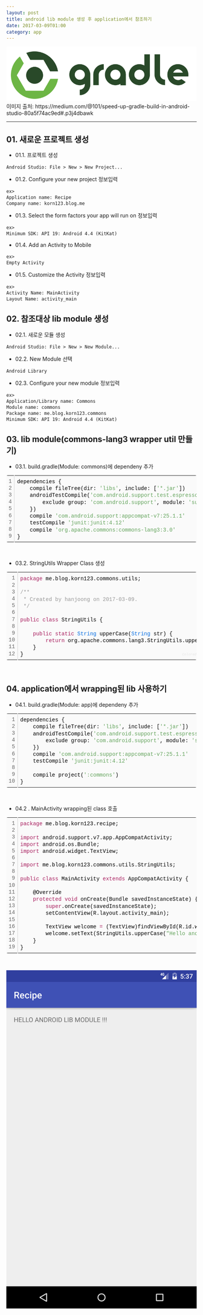 ```yaml
---
layout: post
title: android lib module 생성 후 application에서 참조하기
date: 2017-03-09T01:00
category: app
---
```


<img class="fit image" src="/images/post/gradle.png">
이미지 출처: https://medium.com/@101/speed-up-gradle-build-in-android-studio-80a5f74ac9ed#.p3j4dbawk

---
## 01. 새로운 프로젝트 생성

* 01.1. 프로젝트 생성

```
Android Studio: File > New > New Project...
```
* 01.2. Configure your new project 정보입력

```
ex>
Application name: Recipe
Company name: korn123.blog.me
```

* 01.3. Select the form factors your app will run on 정보입력

```
ex>
Minimum SDK: API 19: Android 4.4 (KitKat)
```

* 01.4. Add an Activity to Mobile

```
ex>
Empty Activity
```
* 01.5. Customize the Activity 정보입력

```
ex>
Activity Name: MainActivity
Layout Name: activity_main
```

## 02. 참조대상 lib module 생성
* 02.1. 새로운 모듈 생성

```
Android Studio: File > New > New Module...
```
* 02.2. New Module 선택

```
Android Library
```
* 02.3. Configure your new module 정보입력

```
ex>
Application/Library name: Commons
Module name: commons
Package name: me.blog.korn123.commons
Minimum SDK: API 19: Android 4.4 (KitKat)
```

## 03. lib module(commons-lang3 wrapper util 만들기) 
* 03.1. build.gradle(Module: commons)에 dependeny 추가
<p></p><div class="colorscripter-code" style="color:#010101; font-family:Consolas, 'Liberation Mono', Menlo, Courier, monospace !important; position:relative !important; overflow:auto"><table class="colorscripter-code-table __se_tbl_ext" style="margin:0; padding:0; border:none; background-color:#fafafa; border-radius:4px;" cellspacing="0" cellpadding="0"><tbody><tr><td style="padding:6px; border-right:2px solid #e5e5e5"><div style="margin: 0px; padding: 0px; word-break: normal; text-align: right; color: rgb(102, 102, 102); line-height: 130%;"><div style="line-height:130%">1</div><div style="line-height:130%">2</div><div style="line-height:130%">3</div><div style="line-height:130%">4</div><div style="line-height:130%">5</div><div style="line-height:130%">6</div><div style="line-height:130%">7</div><div style="line-height:130%">8</div><div style="line-height:130%">9</div></div></td><td style="padding:6px 0"><div style="margin: 0px; padding: 0px; line-height: 130%;"><div style="padding:0 6px; white-space:pre; line-height:130%">dependencies&nbsp;{</div><div style="padding:0 6px; white-space:pre; line-height:130%">&nbsp;&nbsp;&nbsp;&nbsp;compile&nbsp;fileTree(dir:&nbsp;<span style="color:#63a35c">'libs'</span>,&nbsp;include:&nbsp;[<span style="color:#63a35c">'*.jar'</span>])</div><div style="padding:0 6px; white-space:pre; line-height:130%">&nbsp;&nbsp;&nbsp;&nbsp;androidTestCompile(<span style="color:#63a35c">'com.android.support.test.espresso:espresso-core:2.2.2'</span>,&nbsp;{</div><div style="padding:0 6px; white-space:pre; line-height:130%">&nbsp;&nbsp;&nbsp;&nbsp;&nbsp;&nbsp;&nbsp;&nbsp;exclude&nbsp;group:&nbsp;<span style="color:#63a35c">'com.android.support'</span>,&nbsp;module:&nbsp;<span style="color:#63a35c">'support-annotations'</span></div><div style="padding:0 6px; white-space:pre; line-height:130%">&nbsp;&nbsp;&nbsp;&nbsp;})</div><div style="padding:0 6px; white-space:pre; line-height:130%">&nbsp;&nbsp;&nbsp;&nbsp;compile&nbsp;<span style="color:#63a35c">'com.android.support:appcompat-v7:25.1.1'</span></div><div style="padding:0 6px; white-space:pre; line-height:130%">&nbsp;&nbsp;&nbsp;&nbsp;testCompile&nbsp;<span style="color:#63a35c">'junit:junit:4.12'</span></div><div style="padding:0 6px; white-space:pre; line-height:130%">&nbsp;&nbsp;&nbsp;&nbsp;compile&nbsp;<span style="color:#63a35c">'org.apache.commons:commons-lang3:3.0'</span></div><div style="padding:0 6px; white-space:pre; line-height:130%">}</div></div><div style="text-align:right; margin-top:-13px; margin-right:5px; font-size:9px; font-style:italic"><a href="http://colorscripter.com/info#e" target="_blank" style="color:#e5e5e5; text-decoration:none">Colored by Color Scripter</a></div></td><td style="vertical-align:bottom; padding:0 2px 4px 0"><a href="http://colorscripter.com/info#e" target="_blank" style="text-decoration:none; color:white"><span style="font-size: 9px; word-break: normal; background-color: rgb(229, 229, 229); border-radius: 10px; padding: 1px;">cs</span></a></td></tr></tbody></table></div><p><br></p>

* 03.2. StringUtils Wrapper Class 생성
<p></p><div class="colorscripter-code" style="color:#010101; font-family:Consolas, 'Liberation Mono', Menlo, Courier, monospace !important; position:relative !important; overflow:auto"><table class="colorscripter-code-table __se_tbl_ext" style="margin:0; padding:0; border:none; background-color:#fafafa; border-radius:4px;" cellspacing="0" cellpadding="0"><tbody><tr><td style="padding:6px; border-right:2px solid #e5e5e5"><div style="margin: 0px; padding: 0px; word-break: normal; text-align: right; color: rgb(102, 102, 102); line-height: 130%;"><div style="line-height:130%">1</div><div style="line-height:130%">2</div><div style="line-height:130%">3</div><div style="line-height:130%">4</div><div style="line-height:130%">5</div><div style="line-height:130%">6</div><div style="line-height:130%">7</div><div style="line-height:130%">8</div><div style="line-height:130%">9</div><div style="line-height:130%">10</div><div style="line-height:130%">11</div><div style="line-height:130%">12</div></div></td><td style="padding:6px 0"><div style="margin: 0px; padding: 0px; line-height: 130%;"><div style="padding:0 6px; white-space:pre; line-height:130%"><span style="color:#a71d5d">package</span>&nbsp;me.blog.korn123.commons.utils;</div><div style="padding:0 6px; white-space:pre; line-height:130%">&nbsp;</div><div style="padding:0 6px; white-space:pre; line-height:130%"><span style="color:#999999">/**</span></div><div style="padding:0 6px; white-space:pre; line-height:130%"><span style="color:#999999">&nbsp;*&nbsp;Created&nbsp;by&nbsp;hanjoong&nbsp;on&nbsp;2017-03-09.</span></div><div style="padding:0 6px; white-space:pre; line-height:130%"><span style="color:#999999">&nbsp;*/</span></div><div style="padding:0 6px; white-space:pre; line-height:130%">&nbsp;</div><div style="padding:0 6px; white-space:pre; line-height:130%"><span style="color:#a71d5d">public</span>&nbsp;<span style="color:#a71d5d">class</span>&nbsp;StringUtils&nbsp;{</div><div style="padding:0 6px; white-space:pre; line-height:130%">&nbsp;</div><div style="padding:0 6px; white-space:pre; line-height:130%">&nbsp;&nbsp;&nbsp;&nbsp;<span style="color:#a71d5d">public</span>&nbsp;<span style="color:#a71d5d">static</span>&nbsp;<span style="color:#066de2">String</span>&nbsp;upperCase(<span style="color:#066de2">String</span>&nbsp;str)&nbsp;{</div><div style="padding:0 6px; white-space:pre; line-height:130%">&nbsp;&nbsp;&nbsp;&nbsp;&nbsp;&nbsp;&nbsp;&nbsp;<span style="color:#a71d5d">return</span>&nbsp;org.apache.commons.lang3.StringUtils.upperCase(str);</div><div style="padding:0 6px; white-space:pre; line-height:130%">&nbsp;&nbsp;&nbsp;&nbsp;}</div><div style="padding:0 6px; white-space:pre; line-height:130%">}</div></div><div style="text-align:right; margin-top:-13px; margin-right:5px; font-size:9px; font-style:italic"><a href="http://colorscripter.com/info#e" target="_blank" style="color:#e5e5e5; text-decoration:none">Colored by Color Scripter</a></div></td><td style="vertical-align:bottom; padding:0 2px 4px 0"><a href="http://colorscripter.com/info#e" target="_blank" style="text-decoration:none; color:white"><span style="font-size: 9px; word-break: normal; background-color: rgb(229, 229, 229); border-radius: 10px; padding: 1px;">cs</span></a></td></tr></tbody></table></div><p><br></p>

## 04. application에서 wrapping된 lib 사용하기
* 04.1. build.gradle(Module: app)에 dependeny 추가
<div class="colorscripter-code" style="color:#010101; font-family:Consolas, 'Liberation Mono', Menlo, Courier, monospace !important; position:relative !important; overflow:auto"><table class="colorscripter-code-table __se_tbl_ext" style="margin:0; padding:0; border:none; background-color:#fafafa; border-radius:4px;" cellspacing="0" cellpadding="0"><tbody><tr><td style="padding:6px; border-right:2px solid #e5e5e5"><div style="margin: 0px; padding: 0px; word-break: normal; text-align: right; color: rgb(102, 102, 102); line-height: 130%;"><div style="line-height:130%">1</div><div style="line-height:130%">2</div><div style="line-height:130%">3</div><div style="line-height:130%">4</div><div style="line-height:130%">5</div><div style="line-height:130%">6</div><div style="line-height:130%">7</div><div style="line-height:130%">8</div><div style="line-height:130%">9</div><div style="line-height:130%">10</div></div></td><td style="padding:6px 0"><div style="margin: 0px; padding: 0px; line-height: 130%;"><div style="padding:0 6px; white-space:pre; line-height:130%">dependencies&nbsp;{</div><div style="padding:0 6px; white-space:pre; line-height:130%">&nbsp;&nbsp;&nbsp;&nbsp;compile&nbsp;fileTree(dir:&nbsp;<span style="color:#63a35c">'libs'</span>,&nbsp;include:&nbsp;[<span style="color:#63a35c">'*.jar'</span>])</div><div style="padding:0 6px; white-space:pre; line-height:130%">&nbsp;&nbsp;&nbsp;&nbsp;androidTestCompile(<span style="color:#63a35c">'com.android.support.test.espresso:espresso-core:2.2.2'</span>,&nbsp;{</div><div style="padding:0 6px; white-space:pre; line-height:130%">&nbsp;&nbsp;&nbsp;&nbsp;&nbsp;&nbsp;&nbsp;&nbsp;exclude&nbsp;group:&nbsp;<span style="color:#63a35c">'com.android.support'</span>,&nbsp;module:&nbsp;<span style="color:#63a35c">'support-annotations'</span></div><div style="padding:0 6px; white-space:pre; line-height:130%">&nbsp;&nbsp;&nbsp;&nbsp;})</div><div style="padding:0 6px; white-space:pre; line-height:130%">&nbsp;&nbsp;&nbsp;&nbsp;compile&nbsp;<span style="color:#63a35c">'com.android.support:appcompat-v7:25.1.1'</span></div><div style="padding:0 6px; white-space:pre; line-height:130%">&nbsp;&nbsp;&nbsp;&nbsp;testCompile&nbsp;<span style="color:#63a35c">'junit:junit:4.12'</span></div><div style="padding:0 6px; white-space:pre; line-height:130%">&nbsp;</div><div style="padding:0 6px; white-space:pre; line-height:130%">&nbsp;&nbsp;&nbsp;&nbsp;compile&nbsp;project(<span style="color:#63a35c">':commons'</span>)</div><div style="padding:0 6px; white-space:pre; line-height:130%">}</div></div><div style="text-align:right; margin-top:-13px; margin-right:5px; font-size:9px; font-style:italic"><a href="http://colorscripter.com/info#e" target="_blank" style="color:#e5e5e5; text-decoration:none">Colored by Color Scripter</a></div></td><td style="vertical-align:bottom; padding:0 2px 4px 0"><a href="http://colorscripter.com/info#e" target="_blank" style="text-decoration:none; color:white"><span style="font-size: 9px; word-break: normal; background-color: rgb(229, 229, 229); border-radius: 10px; padding: 1px;">cs</span></a></td></tr></tbody></table></div><p><br></p>

* 04.2 . MainActivity wrapping된 class 호출
<p></p><div class="colorscripter-code" style="color:#010101; font-family:Consolas, 'Liberation Mono', Menlo, Courier, monospace !important; position:relative !important; overflow:auto"><table class="colorscripter-code-table __se_tbl_ext" style="margin:0; padding:0; border:none; background-color:#fafafa; border-radius:4px;" cellspacing="0" cellpadding="0"><tbody><tr><td style="padding:6px; border-right:2px solid #e5e5e5"><div style="margin: 0px; padding: 0px; word-break: normal; text-align: right; color: rgb(102, 102, 102); line-height: 130%;"><div style="line-height:130%">1</div><div style="line-height:130%">2</div><div style="line-height:130%">3</div><div style="line-height:130%">4</div><div style="line-height:130%">5</div><div style="line-height:130%">6</div><div style="line-height:130%">7</div><div style="line-height:130%">8</div><div style="line-height:130%">9</div><div style="line-height:130%">10</div><div style="line-height:130%">11</div><div style="line-height:130%">12</div><div style="line-height:130%">13</div><div style="line-height:130%">14</div><div style="line-height:130%">15</div><div style="line-height:130%">16</div><div style="line-height:130%">17</div><div style="line-height:130%">18</div><div style="line-height:130%">19</div></div></td><td style="padding:6px 0"><div style="margin: 0px; padding: 0px; line-height: 130%;"><div style="padding:0 6px; white-space:pre; line-height:130%"><span style="color:#a71d5d">package</span>&nbsp;me.blog.korn123.recipe;</div><div style="padding:0 6px; white-space:pre; line-height:130%">&nbsp;</div><div style="padding:0 6px; white-space:pre; line-height:130%"><span style="color:#a71d5d">import</span>&nbsp;android.support.v7.app.AppCompatActivity;</div><div style="padding:0 6px; white-space:pre; line-height:130%"><span style="color:#a71d5d">import</span>&nbsp;android.os.Bundle;</div><div style="padding:0 6px; white-space:pre; line-height:130%"><span style="color:#a71d5d">import</span>&nbsp;android.widget.TextView;</div><div style="padding:0 6px; white-space:pre; line-height:130%">&nbsp;</div><div style="padding:0 6px; white-space:pre; line-height:130%"><span style="color:#a71d5d">import</span>&nbsp;me.blog.korn123.commons.utils.StringUtils;</div><div style="padding:0 6px; white-space:pre; line-height:130%">&nbsp;</div><div style="padding:0 6px; white-space:pre; line-height:130%"><span style="color:#a71d5d">public</span>&nbsp;<span style="color:#a71d5d">class</span>&nbsp;MainActivity&nbsp;<span style="color:#a71d5d">extends</span>&nbsp;AppCompatActivity&nbsp;{</div><div style="padding:0 6px; white-space:pre; line-height:130%">&nbsp;</div><div style="padding:0 6px; white-space:pre; line-height:130%">&nbsp;&nbsp;&nbsp;&nbsp;@Override</div><div style="padding:0 6px; white-space:pre; line-height:130%">&nbsp;&nbsp;&nbsp;&nbsp;<span style="color:#a71d5d">protected</span>&nbsp;<span style="color:#a71d5d">void</span>&nbsp;onCreate(Bundle&nbsp;savedInstanceState)&nbsp;{</div><div style="padding:0 6px; white-space:pre; line-height:130%">&nbsp;&nbsp;&nbsp;&nbsp;&nbsp;&nbsp;&nbsp;&nbsp;<span style="color:#a71d5d">super</span>.onCreate(savedInstanceState);</div><div style="padding:0 6px; white-space:pre; line-height:130%">&nbsp;&nbsp;&nbsp;&nbsp;&nbsp;&nbsp;&nbsp;&nbsp;setContentView(R.layout.activity_main);</div><div style="padding:0 6px; white-space:pre; line-height:130%">&nbsp;</div><div style="padding:0 6px; white-space:pre; line-height:130%">&nbsp;&nbsp;&nbsp;&nbsp;&nbsp;&nbsp;&nbsp;&nbsp;TextView&nbsp;welcome&nbsp;<span style="color:#0086b3"></span><span style="color:#a71d5d">=</span>&nbsp;(TextView)findViewById(R.id.welcome);</div><div style="padding:0 6px; white-space:pre; line-height:130%">&nbsp;&nbsp;&nbsp;&nbsp;&nbsp;&nbsp;&nbsp;&nbsp;welcome.setText(StringUtils.upperCase(<span style="color:#63a35c">"Hello&nbsp;android&nbsp;lib&nbsp;module&nbsp;!!!"</span>));</div><div style="padding:0 6px; white-space:pre; line-height:130%">&nbsp;&nbsp;&nbsp;&nbsp;}</div><div style="padding:0 6px; white-space:pre; line-height:130%">}</div></div><div style="text-align:right; margin-top:-13px; margin-right:5px; font-size:9px; font-style:italic"><a href="http://colorscripter.com/info#e" target="_blank" style="color:#e5e5e5; text-decoration:none">Colored by Color Scripter</a></div></td><td style="vertical-align:bottom; padding:0 2px 4px 0"><a href="http://colorscripter.com/info#e" target="_blank" style="text-decoration:none; color:white"><span style="font-size: 9px; word-break: normal; background-color: rgb(229, 229, 229); border-radius: 10px; padding: 1px;">cs</span></a></td></tr></tbody></table></div><p><br></p>

<img class="fit image" src="/images/post/gradle_android01.png">
